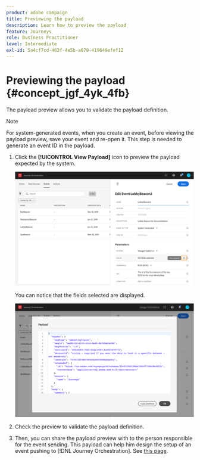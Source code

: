 ```yaml
---
product: adobe campaign
title: Previewing the payload
description: Learn how to preview the payload
feature: Journeys
role: Business Practitioner
level: Intermediate
exl-id: 5a4cf7cd-463f-4e5b-a679-419649efef12
---
```

# Previewing the payload {#concept_jgf_4yk_4fb}

The payload preview allows you to validate the payload definition.

>[!NOTE]
>
>For system-generated events, when you create an event, before viewing the payload preview, save your event and re-open it. This step is needed to generate an event ID in the payload.

1. Click the **[!UICONTROL View Payload]** icon to preview the payload expected by the system.

    ![](../assets/journey13.png)

    You can notice that the fields selected are displayed.

    ![](../assets/journey14.png)

1. Check the preview to validate the payload definition.

1. Then, you can share the payload preview with to the person responsible for the event sending. This payload can help him design the setup of an event pushing to [!DNL Journey Orchestration]. See [this page](../event/additional-steps-to-send-events-to-journey-orchestration.md).
